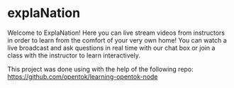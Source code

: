 # explaNation
Welcome to ExplaNation! Here you can live stream videos from instructors in order to learn from the comfort of your very own home! You can watch a live broadcast and ask questions in real time with our chat box or join a class with the instructor to learn interactively.


This project was done using with the help of the following repo:
https://github.com/opentok/learning-opentok-node
